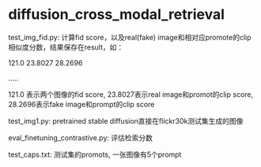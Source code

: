 # diffusion_cross_modal_retrieval
test_img_fid.py: 计算fid score，以及real(fake) image和相对应promote的clip相似度分数，结果保存在result，如：

121.0 23.8027 28.2696

.....

121.0 表示两个图像的fid score, 23.8027表示real image和promot的clip score, 28.2696表示fake image和prompt的clip score

test_img1.py: pretrained stable diffusion直接在flickr30k测试集生成的图像

eval_finetuning_contrastive.py: 评估检索分数

test_caps.txt: 测试集的promots, 一张图像有5个prompt


